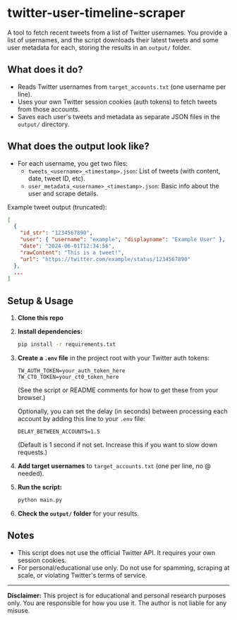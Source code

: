 # twitter-user-timeline-scraper

A tool to fetch recent tweets from a list of Twitter usernames.
 You provide a list of usernames, and the script downloads their latest tweets and some user metadata for each, storing the results in an `output/` folder.

## What does it do?
- Reads Twitter usernames from `target_accounts.txt` (one username per line).
- Uses your own Twitter session cookies (auth tokens) to fetch tweets from those accounts.
- Saves each user's tweets and metadata as separate JSON files in the `output/` directory.

## What does the output look like?
- For each username, you get two files:
  - `tweets_<username>_<timestamp>.json`: List of tweets (with content, date, tweet ID, etc).
  - `user_metadata_<username>_<timestamp>.json`: Basic info about the user and scrape details.

Example tweet output (truncated):
```json
[
  {
    "id_str": "1234567890",
    "user": { "username": "example", "displayname": "Example User" },
    "date": "2024-06-01T12:34:56",
    "rawContent": "This is a tweet!",
    "url": "https://twitter.com/example/status/1234567890"
  },
  ...
]
```

## Setup & Usage
1. **Clone this repo**
2. **Install dependencies:**
   ```bash
   pip install -r requirements.txt
   ```
3. **Create a `.env` file** in the project root with your Twitter auth tokens:
   ```env
   TW_AUTH_TOKEN=your_auth_token_here
   TW_CT0_TOKEN=your_ct0_token_here
   ```
   (See the script or README comments for how to get these from your browser.)
   
   Optionally, you can set the delay (in seconds) between processing each account by adding this line to your `.env` file:
   ```env
   DELAY_BETWEEN_ACCOUNTS=1.5
   ```
   (Default is 1 second if not set. Increase this if you want to slow down requests.)
4. **Add target usernames** to `target_accounts.txt` (one per line, no @ needed).
5. **Run the script:**
   ```bash
   python main.py
   ```
6. **Check the `output/` folder** for your results.

## Notes
- This script does not use the official Twitter API. It requires your own session cookies.
- For personal/educational use only. Do not use for spamming, scraping at scale, or violating Twitter's terms of service.

---
**Disclaimer:** This project is for educational and personal research purposes only. You are responsible for how you use it. The author is not liable for any misuse. 